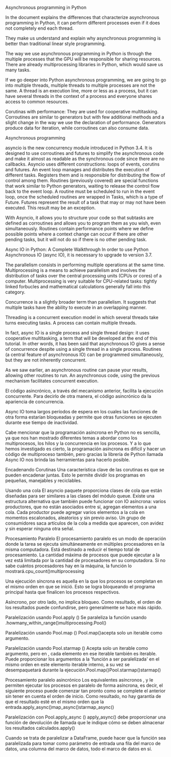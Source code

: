 Asynchronous programming in Python

In the document explains the differences that characterize asynchronous programming in Python, it can perform different processes even if it does not completely end each thread.

They make us understand and explain why asynchronous programming is better than traditional linear style programming.

The way we use asynchronous programming in Python is through the multiple processes that the GPU will be responsible for sharing resources. There are already multiprocessing libraries in Python, which would save us many tasks.

If we go deeper into Python asynchronous programming, we are going to go into multiple threads, multiple threads to multiple processes are not the same. A thread is an execution line, more or less as a process, but it can have several threads in the context of a process and everyone shares access to common resources.

Corutinas with performance: They are used for cooperative multitasking.
Corroutines are similar to generators but with few additional methods and a slight change in the way we use the declaration of performance. Generators produce data for iteration, while corroutines can also consume data.



Asynchronous programming

asyncio is the new concurrency module introduced in Python 3.4. It is designed to use corroutines and futures to simplify the asynchronous code and make it almost as readable as the synchronous code since there are no callbacks.
Asyncio uses different constructions: loops of events, corutins and futures.
An event loop manages and distributes the execution of different tasks. Registers them and is responsible for distributing the flow of control among them.
Routines (previously covered) are special functions that work similar to Python generators, waiting to release the control flow back to the event loop. A routine must be scheduled to run in the event loop, once the scheduled routines are wrapped in Tasks, which is a type of Future.
Futures represent the result of a task that may or may not have been executed. This result may be an exception.
 
With Asyncio, it allows you to structure your code so that subtasks are defined as corroutines and allows you to program them as you wish, even simultaneously. Routines contain performance points where we define possible points where a context change can occur if there are other pending tasks, but it will not do so if there is no other pending task.


Async IO in Python: A Complete Walkthrough
In order to use Python Asynchronous IO (async IO), it is necessary to upgrade to version 3.7.

The parallelism consists in performing multiple operations at the same time. Multiprocessing is a means to achieve parallelism and involves the distribution of tasks over the central processing units (CPUs or cores) of a computer. Multiprocessing is very suitable for CPU-related tasks: tightly linked forbucles and mathematical calculations generally fall into this category.

Concurrence is a slightly broader term than parallelism. It suggests that multiple tasks have the ability to execute in an overlapping manner.

Threading is a concurrent execution model in which several threads take turns executing tasks. A process can contain multiple threads.

In fact, async IO is a single process and single thread design: it uses cooperative multitasking, a term that will be developed at the end of this tutorial. In other words, it has been said that asynchronous IO gives a sense of concurrence despite using a single thread in a single process. Routines (a central feature of asynchronous IO) can be programmed simultaneously, but they are not inherently concurrent.

As we saw earlier, an asynchronous routine can pause your results, allowing other routines to run.
An asynchronous code, using the previous mechanism facilitates concurrent execution.


El código asincrónico, a través del mecanismo anterior, facilita la ejecución concurrente. Para decirlo de otra manera, el código asincrónico da la apariencia de concurrencia.

Async IO toma largos períodos de espera en los cuales las funciones de otra forma estarían bloqueadas y permite que otras funciones se ejecuten durante ese tiempo de inactividad.

Cabe mencionar que la programación asíncrona en Python no es sencilla, ya que nos han mostrado diferentes temas a abordar como los multiprocesos, los hilos y la concurrencia en los procesos. Y a lo que hemos investigado es cierto, la programación asíncrona es difícil y hacer un código de multiproceso también, pero gracias la librería de Python llamada Async IO nos brinda las herramientas para hacerlo posible.

Encadenando Corutinas
Una característica clave de las corutinas es que se pueden encadenar juntas. Esto le permite dividir los programas en pequeñas, manejables y reciclables.

Usando una cola
El asyncio paquete proporciona clases de cola que están diseñadas para ser similares a las clases del módulo queue.
Existe una estructura alternativa que también puede funcionar con IO asíncrona: varios productores, que no están asociados entre sí, agregan elementos a una cola. Cada productor puede agregar varios elementos a la cola en momentos escalonados, aleatorios y sin previo aviso. Un grupo de consumidores saca artículos de la cola a medida que aparecen, con avidez y sin esperar ninguna otra señal.

Procesamiento Paralelo
El procesamiento paralelo es un modo de operación donde la tarea se ejecuta simultáneamente en múltiples procesadores en la misma computadora. Está destinado a reducir el tiempo total de procesamiento.
La cantidad máxima de procesos que puede ejecutar a la vez está limitada por la cantidad de procesadores en su computadora. Si no sabe cuántos procesadores hay en la máquina, la función lo mostrará.cpu_count()multiprocessing

Una ejecución síncrona es aquella en la que los procesos se completan en el mismo orden en que se inició. Esto se logra bloqueando el programa principal hasta que finalicen los procesos respectivos.

Asíncrono, por otro lado, no implica bloqueo. Como resultado, el orden de los resultados puede confundirse, pero generalmente se hace más rápido.

Paralelización usando Pool.apply ()
Se paraleliza la función usando .howmany_within_range()multiprocessing.Pool()



Paralelización usando Pool.map ()
Pool.map()acepta solo un iterable como argumento. 

Paralelización usando Pool.starmap ()
Acepta solo un iterable como argumento, pero en , cada elemento en ese iterable también es iterable. Puede proporcionar los argumentos a la 'función a ser paralelizada' en el mismo orden en este elemento iterable interno, a su vez se desempaquetará durante la ejecución.Pool.map()Pool.starmap()starmap()

Procesamiento paralelo asincrónico
Los equivalentes asíncronos , y le permiten ejecutar los procesos en paralelo de forma asíncrona, es decir, el siguiente proceso puede comenzar tan pronto como se complete el anterior sin tener en cuenta el orden de inicio. Como resultado, no hay garantía de que el resultado esté en el mismo orden que la entrada.apply_async()map_async()starmap_async()

Paralelización con Pool.apply_async ()
apply_async() debe proporcionar una función de devolución de llamada que le indique cómo se deben almacenar los resultados calculados.apply()

Cuando se trata de paralelizar a DataFrame, puede hacer que la función sea paralelizada para tomar como parámetro de entrada una fila del marco de datos, una columna del marco de datos, todo el marco de datos en sí.
